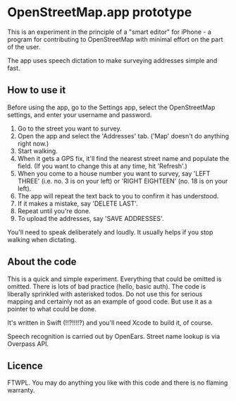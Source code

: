 # OpenStreetMap.app prototype

This is an experiment in the principle of a "smart editor" for iPhone - a program for contributing to OpenStreetMap with minimal effort on the part of the user.

The app uses speech dictation to make surveying addresses simple and fast.

## How to use it

Before using the app, go to the Settings app, select the OpenStreetMap settings, and enter your username and password.

1. Go to the street you want to survey.
2. Open the app and select the 'Addresses' tab. ('Map' doesn't do anything right now.)
3. Start walking.
4. When it gets a GPS fix, it'll find the nearest street name and populate the field. (If you want to change this at any time, hit 'Refresh'.)
5. When you come to a house number you want to survey, say 'LEFT THREE' (i.e. no. 3 is on your left) or 'RIGHT EIGHTEEN' (no. 18 is on your left).
6. The app will repeat the text back to you to confirm it has understood.
7. If it makes a mistake, say 'DELETE LAST'.
8. Repeat until you're done.
9. To upload the addresses, say 'SAVE ADDRESSES'.

You'll need to speak deliberately and loudly. It usually helps if you stop walking when dictating.

## About the code

This is a quick and simple experiment. Everything that could be omitted is omitted. There is lots of bad practice (hello, basic auth). The code is liberally sprinkled with asterisked todos. Do not use this for serious mapping and certainly not as an example of good code. But use it as a pointer to what could be done.

It's written in Swift (!!?!!!!?) and you'll need Xcode to build it, of course.

Speech recognition is carried out by OpenEars. Street name lookup is via Overpass API.

## Licence

FTWPL. You may do anything you like with this code and there is no flaming warranty.
